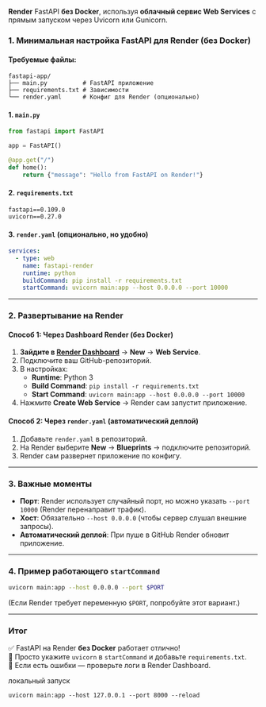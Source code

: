 **Render**  FastAPI **без Docker**, используя **облачный сервис Web Services** с прямым запуском через Uvicorn или Gunicorn.  

### **1. Минимальная настройка FastAPI для Render (без Docker)**
#### **Требуемые файлы:**
```
fastapi-app/
├── main.py          # FastAPI приложение
├── requirements.txt # Зависимости
└── render.yaml      # Конфиг для Render (опционально)
```

#### **1. `main.py`**
```python
from fastapi import FastAPI

app = FastAPI()

@app.get("/")
def home():
    return {"message": "Hello from FastAPI on Render!"}
```

#### **2. `requirements.txt`**
```
fastapi==0.109.0
uvicorn==0.27.0
```

#### **3. `render.yaml` (опционально, но удобно)**
```yaml
services:
  - type: web
    name: fastapi-render
    runtime: python
    buildCommand: pip install -r requirements.txt
    startCommand: uvicorn main:app --host 0.0.0.0 --port 10000
```

---

### **2. Развертывание на Render**
#### **Способ 1: Через Dashboard Render (без Docker)**
1. **Зайдите в [Render Dashboard](https://dashboard.render.com)** → **New** → **Web Service**.
2. Подключите ваш GitHub-репозиторий.
3. В настройках:
   - **Runtime**: Python 3
   - **Build Command**: `pip install -r requirements.txt`
   - **Start Command**: `uvicorn main:app --host 0.0.0.0 --port 10000`
4. Нажмите **Create Web Service** → Render сам запустит приложение.

#### **Способ 2: Через `render.yaml` (автоматический деплой)**
1. Добавьте `render.yaml` в репозиторий.
2. На Render выберите **New** → **Blueprints** → подключите репозиторий.
3. Render сам развернет приложение по конфигу.

---

### **3. Важные моменты**
- **Порт**: Render использует случайный порт, но можно указать `--port 10000` (Render перенаправит трафик).
- **Хост**: Обязательно `--host 0.0.0.0` (чтобы сервер слушал внешние запросы).
- **Автоматический деплой**: При пуше в GitHub Render обновит приложение.

---

### **4. Пример работающего `startCommand`**
```bash
uvicorn main:app --host 0.0.0.0 --port $PORT
```
(Если Render требует переменную `$PORT`, попробуйте этот вариант.)

---

### **Итог**
✅ FastAPI на Render **без Docker** работает отлично!  
🚀 Просто укажите `uvicorn` в `startCommand` и добавьте `requirements.txt`.  
🔧 Если есть ошибки — проверьте логи в Render Dashboard.  


локальный запуск
```shell
uvicorn main:app --host 127.0.0.1 --port 8000 --reload
```